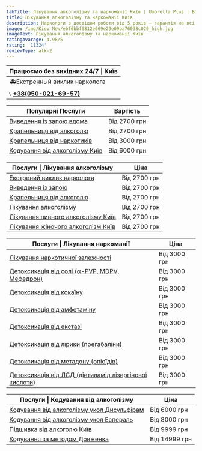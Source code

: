 ```yaml
---
tabTitle: Лікування алкоголізму та наркоманії Київ | Umbrella Plus | Від 2700 грн
title: Лікування алкоголізму та наркоманії Київ
description: Наркологи з досвідом роботи від 5 років – гарантія на всі послуги!
image: /img/Kiev New/ebf6bbf6812e669e29e09ba76038c020_high.jpg
imageText: Лікування алкоголізму та наркоманії Київ
ratingAvarage: 4.98/5
rating: '11324'
reviewType: alk-2
---
```


| Працюємо без вихідних 24/7 \| Київ          |
| ------------------------------------------- |
| 🚑Екстренный виклик нарколога               |
| 📞 **[+38(050-021-69-57)](tel:0500216957)** |

| Популярні Послуги                                                | Вартість     |
| ---------------------------------------------------------------- | ------------ |
| [Виведення із запою вдома](Vivod-iz-zapoia-na-domy-kiev-ua)      | Від 2700 грн |
| [Крапельниця від алкоголю](Kapelnica_ot_alkogola_na_dom_kiev)    | Від 2700 грн |
| [Крапельниця від наркотиків](kap-ot-nark-kiev-ua)                | Від 3000 грн |
| [Кодування від алкоголізму Київ](kodirovka-ot-alkogolia-kiev-ua) | Від 6000 грн |

| Послуги \| Лікування алкоголізму                                          | Ціна         |
| ------------------------------------------------------------------------- | ------------ |
| [Екстрений виклик нарколога](vizov-nark-kiev-ua)                          | Від 2700 грн |
| [Виведення із запою](Vivod-iz-zapoia-kiev-ua)                             | Від 2700 грн |
| [Крапельниця від алкоголю](Kapelnica_ot_alkogola_kiev)                    | Від 2700 грн |
| [Лікування алкоголізму](likyvania-alkogolizmy-kiev)                       | Від 2700 грн |
| [Лікування пивного алкоголізму Київ](likyvania-pivnogo-alkogolizma-kyiv)  | Від 2700 грн |
| [Лікування жіночого алкоголізм Київ](likyvania-jenskogo-alkogolizma-kiev) | Від 2700 грн |

| Послуги \| Лікування наркоманії                                                | Ціна         |
| ------------------------------------------------------------------------------ | ------------ |
| [Лікування наркотичної залежності](lechenie-nark-kiev-ua)                      | Від 3000 грн |
| [Детоксикація від солі (α-PVP, MDPV, Мефедрон)](detox-ot-soli-kiev-ua)         | Від 3000 грн |
| [Детоксикація від кокаїну](detox-ot-kokaina-kiev-ua)                           | Від 3000 грн |
| [Детоксикація від амфетаміну](detox-ot-amfetamina-kiev-ua)                     | Від 3000 грн |
| [Детоксикація від екстазі](detox-ot-exstazi-kiev-ua)                           | Від 3000 грн |
| [Детоксикація від лірики (прегабаліни)](detox-ot-liriki-kiev-ua)               | Від 3000 грн |
| [Детоксикація від метадону (опіоїдів)](detox-ot-metadona-kiev-ua)              | Від 3000 грн |
| [Детоксикація від ЛСД (діетиламід лізергінової кислоти)](detox-ot-lsd-kiev-ua) | Від 3000 грн |

| Послуги \| Кодування від алкоголізму                                                    | Ціна          |
| --------------------------------------------------------------------------------------- | ------------- |
| [Кодування від алкоголізму укол Дисульфірам](kodirovka-ot-alkogolia-disulfiram-kiev-ua) | Від 6000 грн  |
| [Кодування від алкоголізму укол Еспераль](kodirovka-ot-alkogolizma-espiarl-kiev-ua)     | Від 8000 грн  |
| [Підшивка від алкоголю Київ](podshivka-ot-alk-kiev-ua)                                  | Від 9999 грн  |
| [Кодування за методом Довженка](kod-po-metody-dovjeinko-kiev-ua)                        | Від 14999 грн |

